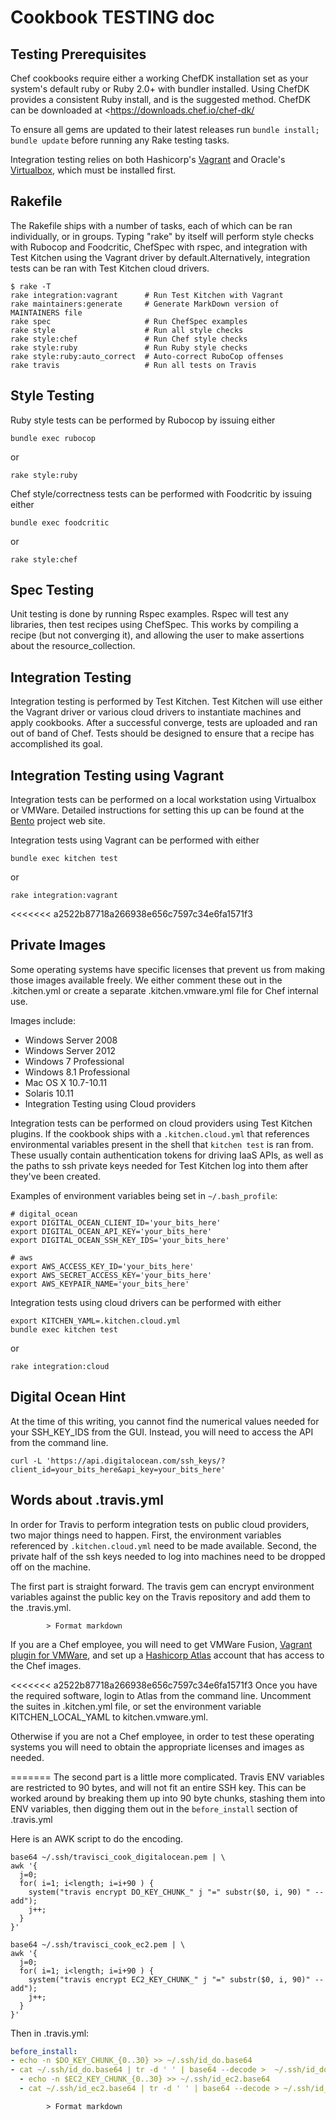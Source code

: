 # Cookbook TESTING doc

## Testing Prerequisites

Chef cookbooks require either a working ChefDK installation set as your system's default ruby or Ruby 2.0+ with bundler installed. Using ChefDK provides a consistent Ruby install, and is the suggested method. ChefDK can be downloaded at <<https://downloads.chef.io/chef-dk/>

To ensure all gems are updated to their latest releases run `bundle install; bundle update` before running any Rake testing tasks.

Integration testing relies on both Hashicorp's [Vagrant](https://www.vagrantup.com/downloads.html) and Oracle's [Virtualbox](https://www.virtualbox.org/wiki/Downloads), which must be installed first.

## Rakefile

The Rakefile ships with a number of tasks, each of which can be ran individually, or in groups. Typing "rake" by itself will perform style checks with Rubocop and Foodcritic, ChefSpec with rspec, and integration with Test Kitchen using the Vagrant driver by default.Alternatively, integration tests can be ran with Test Kitchen cloud drivers.

```
$ rake -T
rake integration:vagrant      # Run Test Kitchen with Vagrant
rake maintainers:generate     # Generate MarkDown version of MAINTAINERS file
rake spec                     # Run ChefSpec examples
rake style                    # Run all style checks
rake style:chef               # Run Chef style checks
rake style:ruby               # Run Ruby style checks
rake style:ruby:auto_correct  # Auto-correct RuboCop offenses
rake travis                   # Run all tests on Travis
```

## Style Testing

Ruby style tests can be performed by Rubocop by issuing either

```shell
bundle exec rubocop
```

or

```shell
rake style:ruby
```

Chef style/correctness tests can be performed with Foodcritic by issuing either

```shell
bundle exec foodcritic
```

or

```shell
rake style:chef
```

## Spec Testing

Unit testing is done by running Rspec examples. Rspec will test any libraries, then test recipes using ChefSpec. This works by compiling a recipe (but not converging it), and allowing the user to make assertions about the resource_collection.

## Integration Testing

Integration testing is performed by Test Kitchen. Test Kitchen will use either the Vagrant driver or various cloud drivers to instantiate machines and apply cookbooks. After a successful converge, tests are uploaded and ran out of band of Chef. Tests should be designed to ensure that a recipe has accomplished its goal.

## Integration Testing using Vagrant

Integration tests can be performed on a local workstation using Virtualbox or VMWare. Detailed instructions for setting this up can be found at the [Bento](https://github.com/chef/bento) project web site.

Integration tests using Vagrant can be performed with either

```shell
bundle exec kitchen test
```

or

```shell
rake integration:vagrant
```

<<<<<<< a2522b87718a266938e656c7597c34e6fa1571f3

## Private Images

Some operating systems have specific licenses that prevent us from making those images available freely. We either comment these out in the .kitchen.yml or create a separate .kitchen.vmware.yml file for Chef internal use.

Images include:

- Windows Server 2008
- Windows Server 2012
- Windows 7 Professional
- Windows 8.1 Professional
- Mac OS X 10.7-10.11
- Solaris 10.11
- Integration Testing using Cloud providers

Integration tests can be performed on cloud providers using Test Kitchen plugins. If the cookbook ships with a `.kitchen.cloud.yml` that references environmental variables present in the shell that `kitchen test` is ran from. These usually contain authentication tokens for driving IaaS APIs, as well as the paths to ssh private keys needed for Test Kitchen log into them after they've been created.

Examples of environment variables being set in `~/.bash_profile`:

```shell
# digital_ocean
export DIGITAL_OCEAN_CLIENT_ID='your_bits_here'
export DIGITAL_OCEAN_API_KEY='your_bits_here'
export DIGITAL_OCEAN_SSH_KEY_IDS='your_bits_here'

# aws
export AWS_ACCESS_KEY_ID='your_bits_here'
export AWS_SECRET_ACCESS_KEY='your_bits_here'
export AWS_KEYPAIR_NAME='your_bits_here'
```

Integration tests using cloud drivers can be performed with either

```shell
export KITCHEN_YAML=.kitchen.cloud.yml
bundle exec kitchen test
```

or

```shell
rake integration:cloud
```

## Digital Ocean Hint

At the time of this writing, you cannot find the numerical values needed for your SSH_KEY_IDS from the GUI. Instead, you will need to access the API from the command line.

```shell
curl -L 'https://api.digitalocean.com/ssh_keys/?client_id=your_bits_here&api_key=your_bits_here'
```

## Words about .travis.yml

In order for Travis to perform integration tests on public cloud providers, two major things need to happen. First, the environment variables referenced by `.kitchen.cloud.yml` need to be made available. Second, the private half of the ssh keys needed to log into machines need to be dropped off on the machine.

The first part is straight forward. The travis gem can encrypt environment variables against the public key on the Travis repository and add them to the .travis.yml.

```
        > Format markdown
```

If you are a Chef employee, you will need to get VMWare Fusion, [Vagrant plugin for VMWare](https://www.vagrantup.com/vmware/), and set up a [Hashicorp Atlas](https://www.hashicorp.com/atlas.html) account that has access to the Chef images.

<<<<<<< a2522b87718a266938e656c7597c34e6fa1571f3 Once you have the required software, login to Atlas from the command line. Uncomment the suites in .kitchen.yml file, or set the environment variable KITCHEN_LOCAL_YAML to kitchen.vmware.yml.

Otherwise if you are not a Chef employee, in order to test these operating systems you will need to obtain the appropriate licenses and images as needed.

======= The second part is a little more complicated. Travis ENV variables are restricted to 90 bytes, and will not fit an entire SSH key. This can be worked around by breaking them up into 90 byte chunks, stashing them into ENV variables, then digging them out in the `before_install` section of .travis.yml

Here is an AWK script to do the encoding.

```
base64 ~/.ssh/travisci_cook_digitalocean.pem | \
awk '{
  j=0;
  for( i=1; i<length; i=i+90 ) {
    system("travis encrypt DO_KEY_CHUNK_" j "=" substr($0, i, 90) " --add");
    j++;
  }
}'

base64 ~/.ssh/travisci_cook_ec2.pem | \
awk '{
  j=0;
  for( i=1; i<length; i=i+90 ) {
    system("travis encrypt EC2_KEY_CHUNK_" j "=" substr($0, i, 90)" --add");
    j++;
  }
}'
```

Then in .travis.yml:

```yaml
before_install:
- echo -n $DO_KEY_CHUNK_{0..30} >> ~/.ssh/id_do.base64
- cat ~/.ssh/id_do.base64 | tr -d ' ' | base64 --decode >  ~/.ssh/id_do.pem
  - echo -n $EC2_KEY_CHUNK_{0..30} >> ~/.ssh/id_ec2.base64
  - cat ~/.ssh/id_ec2.base64 | tr -d ' ' | base64 --decode > ~/.ssh/id_ec2.pem
```

```
        > Format markdown
```
